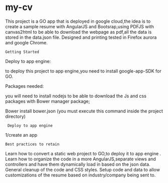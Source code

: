 # my-cv

This project is a GO app that is deployed in google cloud,the idea is to create a sample resume with AngularJS and Bootsrap,using PDFJS with canvas2html to be able to download the webpage as pdf,all the data is stored in the data.json file.
Designed and printing tested in Firefox aurora and google Chrome. 

    Getting Started
  Deploy to app engine: 
   
to deploy this project to app engine,you need to install google-app-SDK for GO.

  Packages needed:
  
you will need to install nodejs to be able to download the Js and css packages with Bower manager package;

Bower install bower.json (you must execute this command inside the project directory)

     Deploy to app engine
1/create an app      

    Best practices to retain
Learn how to convert a static web project to GO,to deploy it to app engine .
Learn how to organize the code in a more AngularJS,separate views and controllers and have them dynamically load in based on the json data.
General cleanup of the code and CSS styles.
Setup code and data to allow customizations of the resume based on industry/company being sent to.
